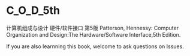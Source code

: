 # C_O_D_5th
计算机组成与设计 硬件/软件接口 第5版
Patterson, Hennessy: Computer Organization and Design:The Hardware/Software Interface,5th Edition.

If you are also learnning this book, welcome to ask questions on Issues.
